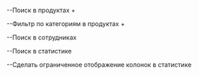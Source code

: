 --Поиск в продуктах +

--Фильтр по категориям в продуктах +

--Поиск в сотрудниках

--Поиск в статистике

--Сделать ограниченное отображение колонок в статистике
